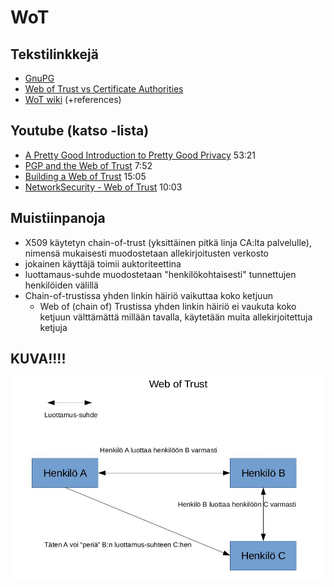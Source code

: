 # WoT

## Tekstilinkkejä
* [GnuPG](https://gnupg.org/)
* [Web of Trust vs Certificate Authorities](https://andrewgdotcom.wordpress.com/2014/11/13/wot-ca/)
* [WoT wiki](https://en.wikipedia.org/wiki/Web_of_trust) (+references)

## Youtube (katso -lista)
* [A Pretty Good Introduction to Pretty Good Privacy](https://www.youtube.com/watch?v=Lq-yKJFHJpk) 53:21
* [PGP and the Web of Trust](https://www.youtube.com/watch?v=H5-lipH1KwQ) 7:52
* [Building a Web of Trust](https://www.youtube.com/watch?v=hxW_SaIN_J4) 15:05
* [NetworkSecurity - Web of Trust](https://www.youtube.com/watch?v=btm376sAG_U) 10:03

## Muistiinpanoja
* X509 käytetyn chain-of-trust (yksittäinen pitkä linja CA:lta palvelulle), nimensä mukaisesti muodostetaan allekirjoitusten verkosto
* jokainen käyttäjä toimii auktoriteettina
* luottamaus-suhde muodostetaan "henkilökohtaisesti" tunnettujen henkilöiden välillä 
* Chain-of-trustissa yhden linkin häiriö vaikuttaa koko ketjuun
	* Web of (chain of) Trustissa yhden linkin häiriö ei vaukuta koko ketjuun välttämättä millään tavalla, käytetään muita allekirjoitettuja ketjuja

## KUVA!!!!

![WoT](https://raw.githubusercontent.com/TatuE/tietoturvanHallinta/master/documents/kuvat/WoT.jpg?token=AdzIIc9cSxiiVBu2IvdguWbHfgvsEZD8ks5b89L0wA%3D%3D)
